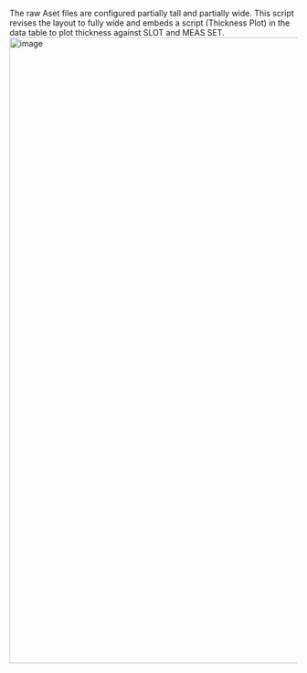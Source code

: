 The raw Aset files are configured partially tall and partially wide.  This script revises the layout to fully wide and embeds a script (Thickness Plot) in the data table to plot thickness against SLOT and MEAS SET.
<img width="922" height="1095" alt="image" src="https://github.com/user-attachments/assets/8430a083-f7ec-474c-8b1d-bb1afdcc2b80" />
